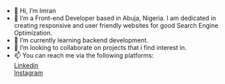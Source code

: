 - 👋 Hi, I’m Imran
- 👀 I’m a Front-end Developer based in Abuja, Nigeria. I am dedicated in creating responsive and user friendly websites for good Search Engine Optimization.
- 🌱 I’m currently learning backend development.
- 💞️ I’m looking to collaborate on projects that i find interest in.
- 📫 You can reach me via the following platforms: <br>
<a href="https://www.linkedin.com/in/imran-usman-shaba-4372291a9?lipi=urn%3Ali%3Apage%3Ad_flagship3_profile_view_base_contact_details%3BnH98boaBQxSPVzBepithLg%3D%3D">Linkedin</a><br>
<a href="https://www.instagram.com/shaba_imran/">Instagram</a>

<!---
shaba-imran/shaba-imran is a ✨ special ✨ repository because its `README.md` (this file) appears on your GitHub profile.
You can click the Preview link to take a look at your changes.
--->
